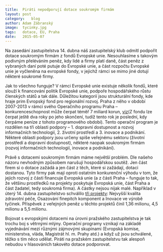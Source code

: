 ```yaml
---
title:	Piráti nepodporují dotace soukromým firmám
layout:	post
category:	blog
author:	Adam Zábranský
image:	tycinky.jpg
tags:	dotace, EU, Praha
date:	2015-05-07
---
```


Na zasedání zastupitelstva 14. dubna náš zastupitelský klub odmítl podpořit dotace soukromým firmám z fondů Evropské unie. Nesouhlasíme s takovým podivným přeléváním peněz, kdy lidé a firmy platí daně, část peněz z vybraných daní poté putuje do Evropské unie, a část rozpočtu Evropské unie je vyčleněna na evropské fondy, v jejichž rámci se mimo jiné dotují některé soukromé firmy.

Jak to všechno funguje? V rámci Evropské unie existuje několik fondů, které slouží k financování politik Evropské unie, podpoře hospodářského růstu členských států a tak dále. Důležitou kategorií jsou strukturální fondy, kde hraje prim Evropský fond pro regionální rozvoj. Praha z něho v období 2007-2013 v rámci svého Operačního programu Praha – konkurenceschopnost může čerpat téměř 7 miliard korun, [viz](http://www.strukturalni-fondy.cz/cs/Fondy-EU/Programove-obdobi-2007-2013/Programy-2007-2013/Operacni-programy-Praha/OP-Praha-Konkurenceschopnost)(Z fondu lze čerpat ještě dva roky po jeho skončení, tudíž tento rok je poslední, kdy čerpáme peníze z tohoto programového období). Tento operační program je rozdělen na tři oblasti podpory – 1. dopravní dostupnost a rozvoj informačních technologií, 2. životní prostředí a 3. inovace a podnikání. Některé oblasti podpory jsou určeny spíše veřejnému sektoru (životní prostředí a dopravní dostupnost), některé naopak soukromým firmám (rozvoj informačních technologií, inovace a podnikání).

Právě s dotacemi soukromým firmám máme největší problém. Dle našeho názoru nevhodným způsobem narušují hospodářskou soutěž. Jen část firem si o dotace zažádá a jen část z těch, které si zažádají, dotaci dostanou. Tyto firmy pak mají oproti ostatním konkurenční výhodu v tom, že jejich rozvoj z části financuje Evropská unie (a z části Praha – funguje to tak, že většinu prostředků na projekty poskytuje Evropská unie, část Praha a část žadatel, tedy soukromá firma). A částky nejsou nijak malé. Například v úterý 14. dubna zastupitelstvo schválilo [tři projekty](http://zastupitelstvo.praha.eu/ina2014/tedusndetail.aspx?id=239631): Nejvyšší kvalita zdravotní péče, Osazování finepitch komponent a Inovace ve výrobě tyčinek. Příspěvek z veřejných peněz u těchto projektů činil 1,36 milionu, 4,5 milionu a 5,5 milionu.

Bojovat s evropskými dotacemi na úrovni pražského zastupitelstva je tak trochu boj s větrnými mlýny. Operační programy vznikají na základě vyjednávání mezi různými zájmovými skupinami (Evropská komise, ministerstva, vláda, Magistrát hl. m. Prahy atd.) a když už jsou schválené, těžko s tím něco udělat. Piráti na pražském zastupitelstvu tak alespoň nebudou v hlasováních takovéto dotace podporovat.



